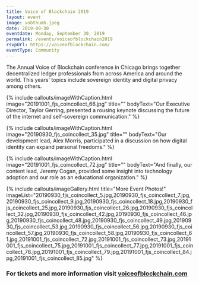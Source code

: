 ```yaml
---
title: Voice of Blockchain 2019
layout: event
image: vobthumb.jpeg
date: 2019-09-30
eventdate: Monday, September 30, 2019
permalink: /events/voiceofblockchain2019
rsvpUrl: https://voiceofblockchain.com/
eventType: Community
---
```

The Annual Voice of Blockchain conference in Chicago brings together decentralized ledger professionals from across America and around the world. This years' topics include sovereign identity and digital privacy among others.

{% include callouts/imageWithCaption.html
	image="20191001_fjs_coincollect_66.jpg"
	title=""
	bodyText="Our Executive Director, Taylor Gerring, presented a rousing keynote discussing the future of the internet and self-sovereign communication."
%}

{% include callouts/imageWithCaption.html
	image="20190930_fjs_coincollect_35.jpg"
	title=""
	bodyText="Our development lead, Alex Morris, participated in a discussion on how digital identity can expand personal freedoms."
%}

{% include callouts/imageWithCaption.html
	image="20191001_fjs_coincollect_72.jpg"
	title=""
	bodyText="And finally, our content lead, Jeremy Cogan, provided some insight into technology adoption and our role as an educational organization."
%}

{% include callouts/imageGallery.html
        title="More Event Photos!"
        imageList="20190930_fjs_coincollect_5.jpg,20190930_fjs_coincollect_7.jpg,20190930_fjs_coincollect_9.jpg,20190930_fjs_coincollect_18.jpg,20190930_fjs_coincollect_25.jpg,20190930_fjs_coincollect_26.jpg,20190930_fjs_coincollect_32.jpg,20190930_fjs_coincollect_42.jpg,20190930_fjs_coincollect_46.jpg,20190930_fjs_coincollect_48.jpg,20190930_fjs_coincollect_49.jpg,20190930_fjs_coincollect_53.jpg,20190930_fjs_coincollect_56.jpg,20190930_fjs_coincollect_57.jpg,20190930_fjs_coincollect_58.jpg,20190930_fjs_coincollect_61.jpg,20191001_fjs_coincollect_72.jpg,20191001_fjs_coincollect_73.jpg,20191001_fjs_coincollect_75.jpg,20191001_fjs_coincollect_77.jpg,20191001_fjs_coincollect_78.jpg,20191001_fjs_coincollect_79.jpg,20191001_fjs_coincollect_84.jpg,20191001_fjs_coincollect_85.jpg"
%}

<h3>For tickets and more information visit <a href="https://voiceofblockchain.com/" target="_blank">voiceofblockchain.com</a></h3>
